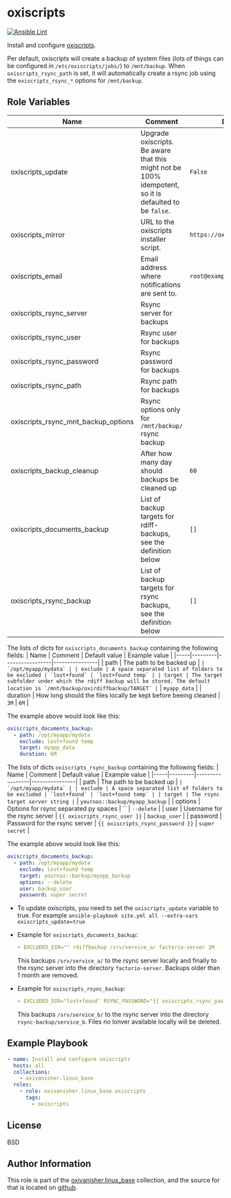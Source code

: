 oxiscripts
==========
[![Ansible Lint](https://github.com/oxivanisher/role-oxiscripts/actions/workflows/ansible-lint.yml/badge.svg)](https://github.com/oxivanisher/role-oxiscripts/actions/workflows/ansible-lint.yml)

Install and configure [oxiscripts](https://github.com/oxivanisher/oxiscripts).

Per default, oxiscripts will create a backup of system files (lots of things can be configured in `/etc/oxiscripts/jobs/`) to `/mnt/backup`. When `oxiscripts_rsync_path` is set, it will automatically create a rsync job using the `oxiscripts_rsync_*` options for `/mnt/backup`.

Role Variables
--------------

| Name          | Comment                              | Default value |
|---------------|--------------------------------------|---------------|
| oxiscripts_update | Upgrade oxiscripts. Be aware that this might not be 100% idempotent, so it is defaulted to be `false`. | `False`          |
| oxiscripts_mirror | URL to the oxiscripts installer script. | `https://oxi.ch/files/install.sh`          |
| oxiscripts_email  | Email address where notifications are sent to. | `root@example.lan`          |
| oxiscripts_rsync_server | Rsync server for backups |          |
| oxiscripts_rsync_user  | Rsync user for backups |          |
| oxiscripts_rsync_password | Rsync password for backups |           |
| oxiscripts_rsync_path | Rsync path for backups |           |
| oxiscripts_rsync_mnt_backup_options | Rsync options only for `/mnt/backup/` rsync backup |           |
| oxiscripts_backup_cleanup | After how many day should backups be cleaned up | `60`  |
| oxiscripts_documents_backup  | List of backup targets for rdiff-backups, see the definition below | `[]`          |
| oxiscripts_rsync_backup | List of backup targets for rsync backups, see the definition below | `[]`          |

The lists of dicts for `oxiscripts_documents_backup` containing the following fields:
| Name | Comment     | Default value | Example value |
|-----|---------|-----------------|----------------|
| path | The path to be backed up | `` | `/opt/myapp/mydata` |
| exclude | A space separated list of folders to be excluded | `lost+found` | `lost+found temp` |
| target | The target subfolder under which the rdiff backup will be stored. The default location is `/mnt/backup/oxirdiffbackup/TARGET` | `` | `myapp_data` |
| duration | How long should the files locally be kept before beeing cleaned | `3M` | `6M` |

The example above would look like this:
```yaml
oxiscripts_documents_backup:
  - path: /opt/myapp/mydata
    exclude: lost+found temp
    target: myapp_data
    duration: 6M
```

The lists of dicts `oxiscripts_rsync_backup` containing the following fields:
| Name | Comment     | Default value | Example value |
|-----|---------|-----------------|----------------|
| path | The path to be backed up | `` | `/opt/myapp/mydata` |
| exclude | A space separated list of folders to be excluded | `lost+found` | `lost+found temp` |
| target | The rsync target server string | `` | `yournas::backup/myapp_backup` |
| options | Options for rsync separated py spaces | `` | `--delete` |
| user | Username for the rsync server | `{{ oxiscripts_rsync_user }}` | `backup_user` |
| password | Password for the rsync server | `{{ oxiscripts_rsync_password }}` | `super secret` |

The example above would look like this:
```yaml
oxiscripts_documents_backup:
  - path: /opt/myapp/mydata
    exclude: lost+found temp
    target: yournas::backup/myapp_backup
    options: --delete
    user: backup_user
    password: super secret
```


* To update oxiscripts, you need to set the `oxiscripts_update` variable to true. For example `ansible-playbook site.yml all --extra-vars oxiscripts_update=true`

* Example for `oxiscripts_documents_backup`:
  ```yaml
  - EXCLUDED_DIR="" rdiffbackup /srv/service_a/ factorio-server 1M
  ```
  This backups `/srv/service_a/` to the rsync server locally and finally to the rsync server into the directory `factorio-server`. Backups older than 1 month are removed.

* Example for `oxiscripts_rsync_backup`:
  ```yaml
  - EXCLUDED_DIR="lost+found" RSYNC_PASSWORD="{{ oxiscripts_rsync_password }}" rsyncbackup /srv/service_b/ backup@{{ oxiscripts_rsync_server }}::rsync-backup/service_b "--delete"
  ```
  This backups `/srv/service_b/` to the rsync server into the directory `rsync-backup/service_b`. Files no lonver available locally will be deleted.

Example Playbook
----------------

```yaml
- name: Install and configure oxiscripts
  hosts: all
  collections:
    - oxivanisher.linux_base
  roles:
    - role: oxivanisher.linux_base.oxiscripts
      tags:
        - oxiscripts
```
License
-------

BSD

Author Information
------------------

This role is part of the [oxivanisher.linux_base](https://galaxy.ansible.com/ui/repo/published/oxivanisher/linux_base/) collection, and the source for that is located on [github](https://github.com/oxivanisher/collection-linux_base).
